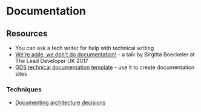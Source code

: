 # Documentation

## Resources
- You can ask a tech writer for help with technical writing
- [We're agile, we don't do documentation!](https://www.youtube.com/watch?v=UvI3zlv5oUA) - a talk by Birgitta Boeckeler at The Lead Developer UK 2017
- [GDS technical documentation template](https://github.com/alphagov/tech-docs-template) - use it to create documentation sites

### Techniques

- [Documenting architecture decisions](http://thinkrelevance.com/blog/2011/11/15/documenting-architecture-decisions)